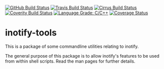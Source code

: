 [![GitHub Build Status](https://github.com/inotify-tools/inotify-tools/workflows/build/badge.svg)](https://github.com/inotify-tools/inotify-tools/actions)
[![Travis Build Status](https://travis-ci.com/inotify-tools/inotify-tools.svg?branch=master)](https://travis-ci.com/inotify-tools/inotify-tools)
[![Cirrus Build Status](https://api.cirrus-ci.com/github/inotify-tools/inotify-tools.svg?branch=master)](https://cirrus-ci.com/github/inotify-tools/inotify-tools)
[![Coverity Build Status](https://scan.coverity.com/projects/23295/badge.svg)](https://scan.coverity.com/projects/inotifytools)
[![Language Grade: C/C++](https://img.shields.io/lgtm/grade/cpp/g/inotify-tools/inotify-tools.svg?logo=lgtm&logoWidth=18)](https://lgtm.com/projects/g/inotify-tools/inotify-tools/context:cpp)
[![Coverage Status](https://codecov.io/gh/inotify-tools/inotify-tools/coverage.svg?branch=master)](https://codecov.io/gh/inotify-tools/inotify-tools?branch=master)

inotify-tools
=============

This is a package of some commandline utilities relating to inotify.

The general purpose of this package is to allow inotify's features to be used
from within shell scripts.  Read the man pages for further details.
